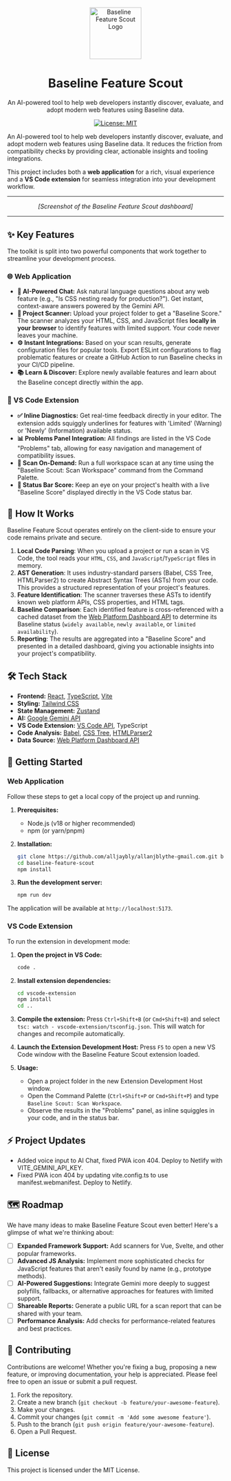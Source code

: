 # 
<div align="center">
  <img src="https://raw.githubusercontent.com/alljaybly/allanjblythe-gmail.com/main/public/logo.svg" alt="Baseline Feature Scout Logo" width="120">
  <h1 align="center">Baseline Feature Scout</h1>
  <p align="center">
    An AI-powered tool to help web developers instantly discover, evaluate, and adopt modern web features using Baseline data.
  </p>
  <p align="center">
    <a href="https://github.com/alljaybly/allanjblythe-gmail.com/blob/main/LICENSE"><img src="https://img.shields.io/badge/License-MIT-blue.svg" alt="License: MIT"></a>
  </p>
</div>

An AI-powered tool to help web developers instantly discover, evaluate, and adopt modern web features using Baseline data. It reduces the friction from compatibility checks by providing clear, actionable insights and tooling integrations.

This project includes both a **web application** for a rich, visual experience and a **VS Code extension** for seamless integration into your development workflow.

---

<!-- Placeholder for a GIF or screenshot of the app -->
<div align="center">
  <em>[Screenshot of the Baseline Feature Scout dashboard]</em>
</div>

---

## ✨ Key Features

The toolkit is split into two powerful components that work together to streamline your development process.

### 🌐 Web Application

- **🤖 AI-Powered Chat:** Ask natural language questions about any web feature (e.g., "Is CSS nesting ready for production?"). Get instant, context-aware answers powered by the Gemini API.
- **🔎 Project Scanner:** Upload your project folder to get a "Baseline Score." The scanner analyzes your HTML, CSS, and JavaScript files **locally in your browser** to identify features with limited support. Your code never leaves your machine.
- **⚙️ Instant Integrations:** Based on your scan results, generate configuration files for popular tools. Export ESLint configurations to flag problematic features or create a GitHub Action to run Baseline checks in your CI/CD pipeline.
- **📚 Learn & Discover:** Explore newly available features and learn about the Baseline concept directly within the app.

### 🔌 VS Code Extension

- **✅ Inline Diagnostics:** Get real-time feedback directly in your editor. The extension adds squiggly underlines for features with 'Limited' (Warning) or 'Newly' (Information) available status.
- **📊 Problems Panel Integration:** All findings are listed in the VS Code "Problems" tab, allowing for easy navigation and management of compatibility issues.
- **🚀 Scan On-Demand:** Run a full workspace scan at any time using the "Baseline Scout: Scan Workspace" command from the Command Palette.
- **💯 Status Bar Score:** Keep an eye on your project's health with a live "Baseline Score" displayed directly in the VS Code status bar.

## 🔬 How It Works

Baseline Feature Scout operates entirely on the client-side to ensure your code remains private and secure.

1.  **Local Code Parsing**: When you upload a project or run a scan in VS Code, the tool reads your `HTML`, `CSS`, and `JavaScript`/`TypeScript` files in memory.
2.  **AST Generation**: It uses industry-standard parsers (Babel, CSS Tree, HTMLParser2) to create Abstract Syntax Trees (ASTs) from your code. This provides a structured representation of your project's features.
3.  **Feature Identification**: The scanner traverses these ASTs to identify known web platform APIs, CSS properties, and HTML tags.
4.  **Baseline Comparison**: Each identified feature is cross-referenced with a cached dataset from the [Web Platform Dashboard API](https://webstatus.dev/docs/api/) to determine its Baseline status (`widely available`, `newly available`, or `limited availability`).
5.  **Reporting**: The results are aggregated into a "Baseline Score" and presented in a detailed dashboard, giving you actionable insights into your project's compatibility.

## 🛠️ Tech Stack

- **Frontend:** [React](https://react.dev/), [TypeScript](https://www.typescriptlang.org/), [Vite](https://vitejs.dev/)
- **Styling:** [Tailwind CSS](https://tailwindcss.com/)
- **State Management:** [Zustand](https://github.com/pmndrs/zustand)
- **AI:** [Google Gemini API](https://ai.google.dev/docs/gemini_api_overview)
- **VS Code Extension:** [VS Code API](https://code.visualstudio.com/api), TypeScript
- **Code Analysis:** [Babel](https://babeljs.io/), [CSS Tree](https://github.com/csstree/csstree), [HTMLParser2](https://github.com/fb55/htmlparser2)
- **Data Source:** [Web Platform Dashboard API](https://webstatus.dev/docs/api/)

## 🚀 Getting Started

### Web Application

Follow these steps to get a local copy of the project up and running.

1.  **Prerequisites:**
    - Node.js (v18 or higher recommended)
    - npm (or yarn/pnpm)

2.  **Installation:**
    ```bash
    git clone https://github.com/alljaybly/allanjblythe-gmail.com.git baseline-feature-scout
    cd baseline-feature-scout
    npm install
    ```

3.  **Run the development server:**
    ```bash
    npm run dev
    ```

The application will be available at `http://localhost:5173`.

### VS Code Extension

To run the extension in development mode:

1.  **Open the project in VS Code:**
    ```bash
    code .
    ```

2.  **Install extension dependencies:**
    ```bash
    cd vscode-extension
    npm install
    cd ..
    ```

3.  **Compile the extension:** Press `Ctrl+Shift+B` (or `Cmd+Shift+B`) and select `tsc: watch - vscode-extension/tsconfig.json`. This will watch for changes and recompile automatically.

4.  **Launch the Extension Development Host:** Press `F5` to open a new VS Code window with the Baseline Feature Scout extension loaded.

5.  **Usage:**
    - Open a project folder in the new Extension Development Host window.
    - Open the Command Palette (`Ctrl+Shift+P` or `Cmd+Shift+P`) and type `Baseline Scout: Scan Workspace`.
    - Observe the results in the "Problems" panel, as inline squiggles in your code, and in the status bar.

## ⚡️ Project Updates
- Added voice input to AI Chat, fixed PWA icon 404. Deploy to Netlify with VITE_GEMINI_API_KEY.
- Fixed PWA icon 404 by updating vite.config.ts to use manifest.webmanifest. Deploy to Netlify.

## 🗺️ Roadmap

We have many ideas to make Baseline Feature Scout even better! Here's a glimpse of what we're thinking about:

- [ ] **Expanded Framework Support:** Add scanners for Vue, Svelte, and other popular frameworks.
- [ ] **Advanced JS Analysis:** Implement more sophisticated checks for JavaScript features that aren't easily found by name (e.g., prototype methods).
- [ ] **AI-Powered Suggestions:** Integrate Gemini more deeply to suggest polyfills, fallbacks, or alternative approaches for features with limited support.
- [ ] **Shareable Reports:** Generate a public URL for a scan report that can be shared with your team.
- [ ] **Performance Analysis:** Add checks for performance-related features and best practices.

## 🙌 Contributing

Contributions are welcome! Whether you're fixing a bug, proposing a new feature, or improving documentation, your help is appreciated. Please feel free to open an issue or submit a pull request.

1.  Fork the repository.
2.  Create a new branch (`git checkout -b feature/your-awesome-feature`).
3.  Make your changes.
4.  Commit your changes (`git commit -m 'Add some awesome feature'`).
5.  Push to the branch (`git push origin feature/your-awesome-feature`).
6.  Open a Pull Request.

## 📄 License

This project is licensed under the MIT License.
